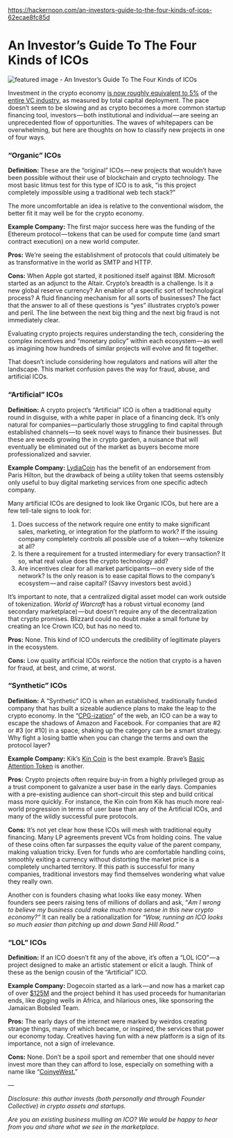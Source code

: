 https://hackernoon.com/an-investors-guide-to-the-four-kinds-of-icos-62ecae8fc85d

# An Investor’s Guide To The Four Kinds of ICOs

![featured image - An Investor’s Guide To The Four Kinds of ICOs](https://hackernoon.imgix.net/hn-images/1*dq8Pf3PfRmGA7DAbTmY9Ew.png?auto=format&fit=max&w=2048)

Investment in the crypto economy  [is now roughly equivalent to 5%](http://mailchi.mp/tokendata/tokendata-weekly-newsletter-172087?ref=hackernoon.com)  of the  [entire VC industry](https://nvca.org/pressreleases/total-venture-capital-dollars-invested-2017-track-reach-decade-high/?ref=hackernoon.com), as measured by total capital deployment. The pace doesn’t seem to be slowing and as crypto becomes a more common startup financing tool, investors — both institutional and individual — are seeing an unprecedented flow of opportunities. The waves of whitepapers can be overwhelming, but here are thoughts on how to classify new projects in one of four ways.

### “Organic” ICOs

**Definition:**  These are the “original” ICOs — new projects that wouldn’t have been possible without their use of blockchain and crypto technology. The most basic litmus test for this type of ICO is to ask, “is this project completely impossible using a traditional web tech stack?”

The more uncomfortable an idea is relative to the conventional wisdom, the better fit it may well be for the crypto economy.

**Example Company:**  The first major success here was the funding of the Ethereum protocol — tokens that can be used for compute time (and smart contract execution) on a new world computer.

**Pros:**  We’re seeing the establishment of protocols that could ultimately be as transformative in the world as SMTP and HTTP.

**Cons:**  When Apple got started, it positioned itself against IBM. Microsoft started as an adjunct to the Altair. Crypto’s breadth is a challenge. Is it a new global reserve currency? An enabler of a specific sort of technological process? A fluid financing mechanism for all sorts of businesses? The fact that the answer to all of these questions is “yes” illustrates crypto’s power and peril. The line between the next big thing and the next big fraud is not immediately clear.

Evaluating crypto projects requires understanding the tech, considering the complex incentives and “monetary policy” within each ecosystem — as well as imagining how hundreds of similar projects will evolve and fit together.

That doesn’t include considering how regulators and nations will alter the landscape. This market confusion paves the way for fraud, abuse, and artificial ICOs.

### “Artificial” ICOs

**Definition:**  A crypto project’s “Artificial” ICO is often a traditional equity round in disguise, with a white paper in place of a financing deck. It’s only natural for companies — particularly those struggling to find capital through established channels — to seek novel ways to finance their businesses. But these are weeds growing the in crypto garden, a nuisance that will eventually be eliminated out of the market as buyers become more professionalized and savvier.

**Example Company:**  [LydiaCoin](https://www.forbes.com/sites/laurashin/2017/09/25/as-founder-faces-possible-jail-time-an-inside-look-at-lydiancoin-paris-hilton-endorsed-cryptocurrency/%234a27e3e97cca?ref=hackernoon.com)  has the benefit of an endorsement from Paris Hilton, but the drawback of being a utility token that seems ostensibly only useful to buy digital marketing services from one specific adtech company.

Many artificial ICOs are designed to look like Organic ICOs, but here are a few tell-tale signs to look for:

1.  Does success of the network require one entity to make significant sales, marketing, or integration for the platform to work? If the issuing company completely controls all possible use of a token — why tokenize at all?
2.  Is there a requirement for a trusted intermediary for every transaction? It so, what real value does the crypto technology add?
3.  Are incentives clear for all market participants — on every side of the network? Is the only reason is to ease capital flows to the company’s ecosystem — and raise capital? (Savvy investors best avoid.)

It’s important to note, that a centralized digital asset model can work outside of tokenization.  _World of Warcraft_  has a robust virtual economy (and secondary marketplace) — but doesn’t require any of the decentralization that crypto promises. Blizzard could no doubt make a small fortune by creating an Ice Crown ICO, but has no need to.

**Pros:**  None. This kind of ICO undercuts the credibility of legitimate players in the ecosystem.

**Cons:**  Low quality artificial ICOs reinforce the notion that crypto is a haven for fraud, at best, and crime, at worst.

### “Synthetic” ICOs

**Definition:**  A “Synthetic” ICO is when an established, traditionally funded company that has built a sizeable audience plans to make the leap to the crypto economy. In the “[CPG-ization](https://hackernoon.com/whats-left-to-build-1637501c9696?ref=hackernoon.com)” of the web, an ICO can be a way to escape the shadows of Amazon and Facebook. For companies that are #2 or #3 (or #10) in a space, shaking up the category can be a smart strategy. Why fight a losing battle when you can change the terms and own the protocol layer?

**Example Company:**  Kik’s  [Kin Coin](https://kin.kik.com/?ref=hackernoon.com)  is the best example. Brave’s  [Basic Attention Token](https://basicattentiontoken.org/?ref=hackernoon.com)  is another.

**Pros:**  Crypto projects often require buy-in from a highly privileged group as a trust component to galvanize a user base in the early days. Companies with a pre-existing audience can short-circuit this step and build critical mass more quickly. For instance, the Kin coin from Kik has much more real-world progression in terms of user base than any of the Artificial ICOs, and many of the wildly successful pure protocols.

**Cons:**  It’s not yet clear how these ICOs will mesh with traditional equity financing. Many LP agreements prevent VCs from holding coins. The value of these coins often far surpasses the equity value of the parent company, making valuation tricky. Even for funds who are comfortable handling coins, smoothly exiting a currency without distorting the market price is a completely uncharted territory. If this path is successful for many companies, traditional investors may find themselves wondering what value they really own.

Another con is founders chasing what looks like easy money. When founders see peers raising tens of millions of dollars and ask, “_Am I wrong to believe my business could make much more sense in this new crypto economy?”_  It can really be a rationalization for  _“Wow, running an ICO looks so much easier than pitching up and down Sand Hill Road.”_

### “LOL” ICOs

**Definition:**  If an ICO doesn’t fit any of the above, it’s often a “LOL ICO” — a project designed to make an artistic statement or elicit a laugh. Think of these as the benign cousin of the “Artificial” ICO.

**Example Company:**  Dogecoin started as a lark — and now has a market cap of over  [$125M](https://coinmarketcap.com/currencies/dogecoin/?ref=hackernoon.com)  and the project behind it has used proceeds for humanitarian ends, like digging wells in Africa, and hilarious ones, like sponsoring the Jamaican Bobsled Team.

**Pros:**  The early days of the internet were marked by weirdos creating strange things, many of which became, or inspired, the services that power our economy today. Creatives having fun with a new platform is a sign of its importance, not a sign of irrelevance.

**Cons:**  None. Don’t be a spoil sport and remember that one should never invest more than they can afford to lose, especially on something with a name like “[CoinyeWest.](https://www.forbes.com/sites/laurashin/2017/07/10/cryptos-in-wonderland-12-of-the-weirdest-wackiest-coins/%23b79d47c2a70c?ref=hackernoon.com)”

—

_Disclosure: this author invests (both personally and through Founder Collective) in crypto assets and startups._

_Are you an existing business mulling an ICO? We would be happy to hear from you and share what we see in the marketplace._